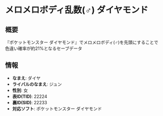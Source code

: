 # メロメロボディ乱数(♂) ダイヤモンド

## 概要

『ポケットモンスター ダイヤモンド』でメロメロボディ(♂)を先頭にすることで色違い確率が約21%となるセーブデータ

## 情報

- **なまえ**: ダイヤ
- **ライバルのなまえ**: ジュン
- **性別**: 女
- **表ID(TID)**: 22224
- **裏ID(SID)**: 22233
- **対応ソフト**: ポケットモンスター ダイヤモンド
